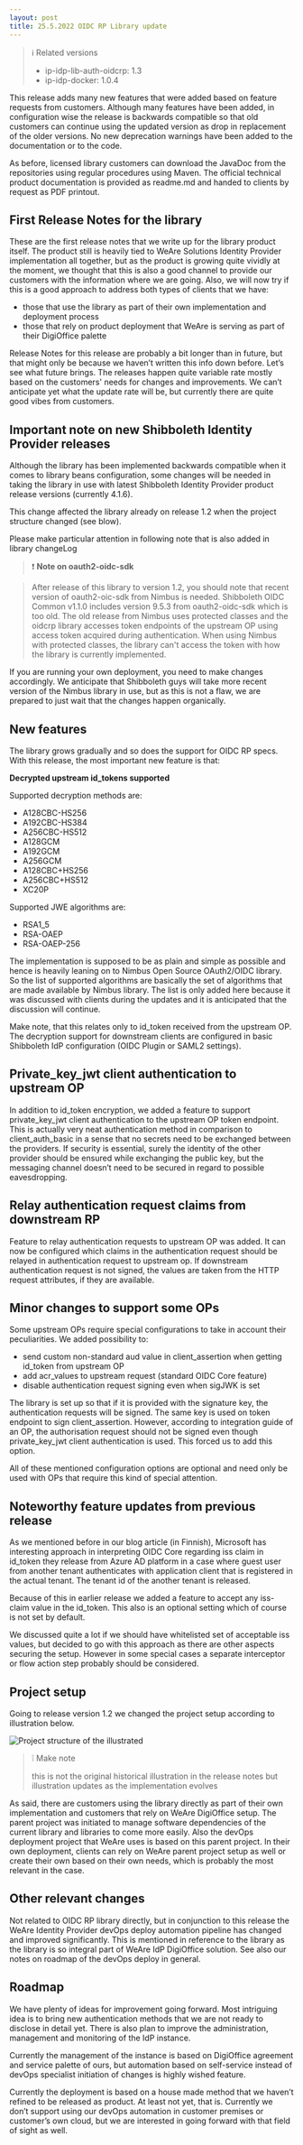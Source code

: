 ```yaml
---
layout: post
title: 25.5.2022 OIDC RP Library update
---
```

> ℹ️ Related versions
> * ip-idp-lib-auth-oidcrp: 1.3
> * ip-idp-docker: 1.0.4

This release adds many new features that were added based on feature requests from customers. Although many features have been added, in configuration wise the release is backwards compatible so that old customers can continue using the updated version as drop in replacement of the older versions. No new deprecation warnings have been added to the documentation or to the code.

As before, licensed library customers can download the JavaDoc from the repositories using regular procedures using Maven. The official technical product documentation is provided as readme.md and handed to clients by request as PDF printout.

## First Release Notes for the library

These are the first release notes that we write up for the library product itself. The product still is heavily tied to WeAre Solutions Identity Provider implementation all together, but as the product is growing quite vividly at the moment, we thought that this is also a good channel to provide our customers with the information where we are going. Also, we will now try if this is a good approach to address both types of clients that we have:
* those that use the library as part of their own implementation and deployment process
* those that rely on product deployment that WeAre is serving as part of their DigiOffice palette

Release Notes for this release are probably a bit longer than in future, but that might only be because we haven’t written this info down before. Let’s see what future brings. The releases happen quite variable rate mostly based on the customers' needs for changes and improvements. We can’t anticipate yet what the update rate will be, but currently there are quite good vibes from customers.

## Important note on new Shibboleth Identity Provider releases

Although the library has been implemented backwards compatible when it comes to library beans configuration, some changes will be needed in taking the library in use with latest Shibboleth Identity Provider product release versions (currently 4.1.6).

This change affected the library already on release 1.2 when the project structure changed (see blow).

Please make particular attention in following note that is also added in library changeLog

> ❗️ **Note on oauth2-oidc-sdk**

> After release of this library to version 1.2, you should note that recent version of oauth2-oic-sdk from Nimbus is needed. Shibboleth OIDC Common v1.1.0 includes version 9.5.3 from oauth2-oidc-sdk which is too old. The old release from Nimbus uses protected classes and the oidcrp library accesses token endpoints of the upstream OP using access token acquired during authentication. When using Nimbus with protected classes, the library can't access the token with how the library is currently implemented.

If you are running your own deployment, you need to make changes accordingly. We anticipate that Shibboleth guys will take more recent version of the Nimbus library in use, but as this is not a flaw, we are prepared to just wait that the changes happen organically.

## New features

The library grows gradually and so does the support for OIDC RP specs. With this release, the most important new feature is that:

**Decrypted upstream id_tokens supported**

Supported decryption methods are:
* A128CBC-HS256
* A192CBC-HS384
* A256CBC-HS512
* A128GCM
* A192GCM
* A256GCM
* A128CBC+HS256
* A256CBC+HS512
* XC20P

Supported JWE algorithms are:
* RSA1_5
* RSA-OAEP
* RSA-OAEP-256

The implementation is supposed to be as plain and simple as possible and hence is heavily leaning on to Nimbus Open Source OAuth2/OIDC library. So the list of supported algorithms are basically the set of algorithms that are made available by Nimbus library. The list is only added here because it was discussed with clients during the updates and it is anticipated that the discussion will continue.

Make note, that this relates only to id_token received from the upstream OP. The decryption support for downstream clients are configured in basic Shibboleth IdP configuration (OIDC Plugin or SAML2 settings).

## Private_key_jwt client authentication to upstream OP

In addition to id_token encryption, we added a feature to support private_key_jwt client authentication to the upstream OP token endpoint. This is actually very neat authentication method in comparison to client_auth_basic in a sense that no secrets need to be exchanged between the providers. If security is essential, surely the identity of the other provider should be ensured while exchanging the public key, but the messaging channel doesn’t need to be secured in regard to possible eavesdropping.

## Relay authentication request claims from downstream RP

Feature to relay authentication requests to upstream OP was added. It can now be configured which claims in the authentication request should be relayed in authentication request to upstream op. If downstream authentication request is not signed, the values are taken from the HTTP request attributes, if they are available.

## Minor changes to support some OPs

Some upstream OPs require special configurations to take in account their peculiarities. We added possibility to:
* send custom non-standard aud value in client_assertion when getting id_token from upstream OP
* add acr_values to upstream request (standard OIDC Core feature)
* disable authentication request signing even when sigJWK is set

The library is set up so that if it is provided with the signature key, the authentication requests will be signed. The same key is used on token endpoint to sign client_assertion. However, according to integration guide of an OP, the authorisation request should not be signed even though private_key_jwt client authentication is used. This forced us to add this option.

All of these mentioned configuration options are optional and need only be used with OPs that require this kind of special attention.

## Noteworthy feature updates from previous release

As we mentioned before in our blog article (in Finnish), Microsoft has interesting approach in interpreting OIDC Core regarding iss claim in id_token they release from Azure AD platform in a case where guest user from another tenant authenticates with application client that is registered in the actual tenant. The tenant id of the another tenant is released.

Because of this in earlier release we added a feature to accept any iss-claim value in the id_token. This also is an optional setting which of course is not set by default.

We discussed quite a lot if we should have whitelisted set of acceptable iss values, but decided to go with this approach as there are other aspects securing the setup. However in some special cases a separate interceptor or flow action step probably should be considered.

## Project setup
Going to release version 1.2 we changed the project setup according to illustration below.

![Project structure of the illustrated](../../../assets/img/maven-project-layout.svg)
> ❕ Make note
>
> this is not the original historical illustration in the release notes but illustration updates as the implementation evolves

As said, there are customers using the library directly as part of their own implementation and customers that rely on WeAre DigiOffice setup. The parent project was initiated to manage software dependencies of the current library and libraries to come more easily. Also the devOps deployment project that WeAre uses is based on this parent project. In their own deployment, clients can rely on WeAre parent project setup as well or create their own based on their own needs, which is probably the most relevant in the case.

## Other relevant changes

Not related to OIDC RP library directly, but in conjunction to this release the WeAre Identity Provider devOps deploy automation pipeline has changed and improved significantly. This is mentioned in reference to the library as the library is so integral part of WeAre IdP DigiOffice solution. See also our notes on roadmap of the devOps deploy in general.

## Roadmap

We have plenty of ideas for improvement going forward. Most intriguing idea is to bring new authentication methods that we are not ready to disclose in detail yet. There is also plan to improve the administration, management and monitoring of the IdP instance.

Currently the management of the instance is based on DigiOffice agreement and service palette of ours, but automation based on self-service instead of devOps specialist initiation of changes is highly wished feature.

Currently the deployment is based on a house made method that we haven’t refined to be released as product. At least not yet, that is. Currently we don’t support using our devOps automation in customer premises or customer’s own cloud, but we are interested in going forward with that field of sight as well.
